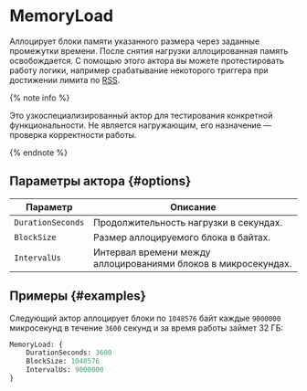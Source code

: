 # MemoryLoad

Аллоцирует блоки памяти указанного размера через заданные промежутки времени. После снятия нагрузки аллоцированная память освобождается. С помощью этого актора вы можете протестировать работу логики, например срабатывание некоторого триггера при достижении лимита по [RSS](https://ru.wikipedia.org/wiki/Resident_set_size).

{% note info %}

Это узкоспециализированный актор для тестирования конкретной функциональности. Не является нагружающим, его назначение — проверка корректности работы.

{% endnote %}

## Параметры актора {#options}

Параметр | Описание
--- | ---
`DurationSeconds` | Продолжительность нагрузки в секундах.
`BlockSize` | Размер аллоцируемого блока в байтах.
`IntervalUs` | Интервал времени между аллоцированиями блоков в микросекундах.

## Примеры {#examples}

Следующий актор аллоцирует блоки по `1048576` байт каждые `9000000` микросекунд в течение `3600` секунд и за время работы займет 32 ГБ:

```proto
MemoryLoad: {
    DurationSeconds: 3600
    BlockSize: 1048576
    IntervalUs: 9000000
}
```
